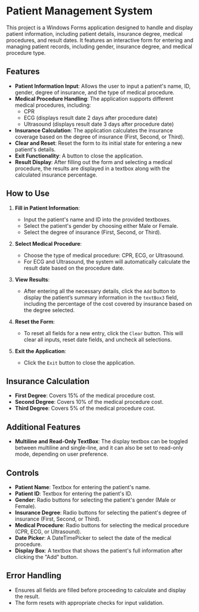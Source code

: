 # Patient Management System

This project is a Windows Forms application designed to handle and display patient information, including patient details, insurance degree, medical procedures, and result dates. It features an interactive form for entering and managing patient records, including gender, insurance degree, and medical procedure type.

## Features

- **Patient Information Input**: Allows the user to input a patient's name, ID, gender, degree of insurance, and the type of medical procedure.
- **Medical Procedure Handling**: The application supports different medical procedures, including:
  - CPR
  - ECG (displays result date 2 days after procedure date)
  - Ultrasound (displays result date 3 days after procedure date)
- **Insurance Calculation**: The application calculates the insurance coverage based on the degree of insurance (First, Second, or Third).
- **Clear and Reset**: Reset the form to its initial state for entering a new patient's details.
- **Exit Functionality**: A button to close the application.
- **Result Display**: After filling out the form and selecting a medical procedure, the results are displayed in a textbox along with the calculated insurance percentage.
  
## How to Use

1. **Fill in Patient Information**:
   - Input the patient's name and ID into the provided textboxes.
   - Select the patient's gender by choosing either Male or Female.
   - Select the degree of insurance (First, Second, or Third).

2. **Select Medical Procedure**:
   - Choose the type of medical procedure: CPR, ECG, or Ultrasound.
   - For ECG and Ultrasound, the system will automatically calculate the result date based on the procedure date.

3. **View Results**:
   - After entering all the necessary details, click the `Add` button to display the patient’s summary information in the `textBox3` field, including the percentage of the cost covered by insurance based on the degree selected.

4. **Reset the Form**:
   - To reset all fields for a new entry, click the `Clear` button. This will clear all inputs, reset date fields, and uncheck all selections.

5. **Exit the Application**:
   - Click the `Exit` button to close the application.

## Insurance Calculation

- **First Degree**: Covers 15% of the medical procedure cost.
- **Second Degree**: Covers 10% of the medical procedure cost.
- **Third Degree**: Covers 5% of the medical procedure cost.

## Additional Features

- **Multiline and Read-Only TextBox**: The display textbox can be toggled between multiline and single-line, and it can also be set to read-only mode, depending on user preference.
  
## Controls

- **Patient Name**: Textbox for entering the patient's name.
- **Patient ID**: Textbox for entering the patient's ID.
- **Gender**: Radio buttons for selecting the patient's gender (Male or Female).
- **Insurance Degree**: Radio buttons for selecting the patient's degree of insurance (First, Second, or Third).
- **Medical Procedure**: Radio buttons for selecting the medical procedure (CPR, ECG, or Ultrasound).
- **Date Picker**: A DateTimePicker to select the date of the medical procedure.
- **Display Box**: A textbox that shows the patient's full information after clicking the "Add" button.
  
## Error Handling

- Ensures all fields are filled before proceeding to calculate and display the result.
- The form resets with appropriate checks for input validation.
  

